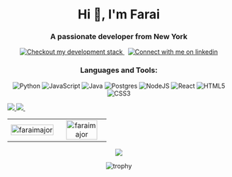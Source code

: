 <h1 align="center">Hi 👋, I'm Farai</h1>
<h3 align="center">A passionate developer from New York</h3>
<div align="center">
<a href="https://faraimajor.com/">
<img src="https://img.shields.io/badge/tech-stack-0690fa.svg?style=for-the-badge&logo=stackshare&labelColor=000&color=3572A5#gh-light-mode-only" alt="Checkout my development stack" >
</a>
&nbsp;
<!-- Social button 4 -->
<!-- Light Mode -->
<a href="https://www.linkedin.com/in/faraimutukumira/">
<img src="https://img.shields.io/badge/LinkedIn-3572A5?style=for-the-badge&logo=linkedin&logoColor=white#gh-light-mode-only" alt="Connect with me on linkedin" >
</a>
  </div>
<h3 align="center">Languages and Tools:</h3>

<div align="center">
            
![Python](https://img.shields.io/badge/Python-14354C?style=for-the-badge&logo=python&logoColor=white)
![JavaScript](https://img.shields.io/badge/javascript-%23323330.svg?style=for-the-badge&logo=javascript&logoColor=%23F7DF1E)
![Java](https://img.shields.io/badge/Java-ED8B00?style=for-the-badge&logo=java&logoColor=white)
![Postgres](https://img.shields.io/badge/postgres-%23316192.svg?style=for-the-badge&logo=postgresql&logoColor=white)
![NodeJS](https://img.shields.io/badge/node.js-6DA55F?style=for-the-badge&logo=node.js&logoColor=white)
![React](https://img.shields.io/badge/react-%2320232a.svg?style=for-the-badge&logo=react&logoColor=%2361DAFB)
![HTML5](https://img.shields.io/badge/html5-%23E34F26.svg?style=for-the-badge&logo=html5&logoColor=white)
![CSS3](https://img.shields.io/badge/css3-%231572B6.svg?style=for-the-badge&logo=css3&logoColor=white)
 
</div>

<a href="https://github.com/FaraiMajor/github-stats">
<img src="https://github.com/FaraiMajor/github-stats/blob/master/generated/overview.svg#gh-dark-mode-only" />
<img src="https://github.com/FaraiMajor/github-stats/blob/master/generated/languages.svg#gh-dark-mode-only" />
</a>


<table background="black">
  <tr>
  
<td align="center"><img width="100%" src="https://github-readme-stats.vercel.app/api/top-langs?username=faraimajor&theme=dark&show_icons=true&locale=en&layout=compact" alt="faraimajor" /></td>
&nbsp;
 <td align="center"><img width="85%" src="https://github-readme-stats.vercel.app/api?username=faraimajor&theme=dark&hide_border=true&show_icons=true&locale=en" alt="faraimajor" /></td>
     </tr>
</table>

<p align="center">
    <a href="https://git.io/streak-stats"><img src="https://streak-stats.demolab.com?user=faraimajor&theme=dark"/></a>
</p>

 <a href= "https://github-profile-trophy.vercel.app/?username=faraimajor&theme=onedark" /></a>
  
  <div align="center">
  
  ![trophy](https://github-profile-trophy.vercel.app/?username=faraimajor&theme=onedark&title=MultiLanguage,Commits,Repositories,Issues,PullRequest,Stars,Followers)
  
  </div>
  



